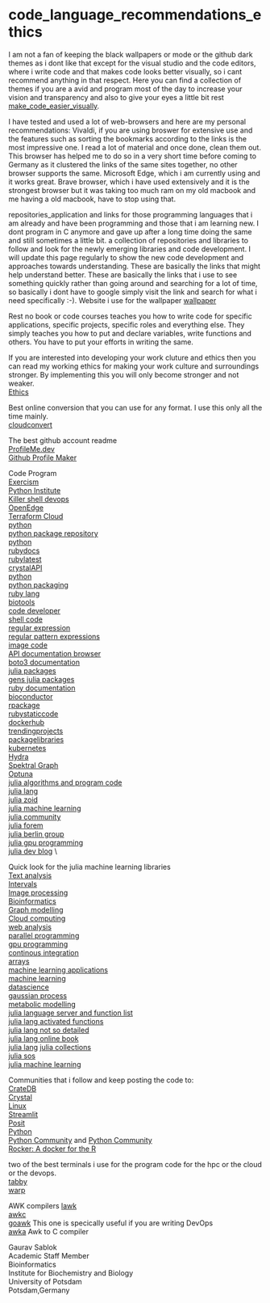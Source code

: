 # code_language_recommendations_ethics

I am not a fan of keeping the black wallpapers or mode or the github dark themes as i dont like that except for the visual studio and the code editors, where i write code and that makes code looks better visually, so i cant recommend anything in that respect. Here you can find a collection of themes if you are a avid and program most of the day to increase your vision and transparency and also to give your eyes a little bit rest [make_code_easier_visually](https://vscodethemes.com/).

I have tested and used a lot of web-browsers and here are my personal recommendations: Vivaldi, if you are using broswer for extensive use and the features such as sorting the bookmarks according to the links is the most impressive one. I read a lot of material and once done, clean them out. This browser has helped me to do so in a very short time before coming to Germany as it clustered the links of the same sites together, no other browser supports the same. Microsoft Edge, which i am currently using and it works great. Brave browser, which i have used extensively and it is the strongest browser but it was taking too much ram on my old macbook and me having a old macbook, have to stop using that. 

repositories_application and links for those programming languages that i am already and have been programming and those that i am learning new. I dont program in C anymore and gave up after a long time doing the same and still sometimes a little bit. a collection of repositories and libraries to follow and look for the newly emerging libraries and code development. I will update this page regularly to show the new code development and approaches towards understanding. These are basically the links that might help understand better. These are basically the links that i use to see something quickly rather than going around and searching for a lot of time, so basically i dont have to google simply visit the link and search for what i need specifically :-). Website i use for the wallpaper [wallpaper](https://pixabay.com/de/)

Rest no book or code courses teaches you how to write code for specific applications, specific projects, specific roles and everything else. They simply teaches you how to put and declare variables, write functions and others. You have to put your efforts in writing the same. 

If you are interested into developing your work cluture and ethics then you can read my working ethics for making your work culture and surroundings stronger. By implementing this you will only become stronger and not weaker.\
[Ethics](https://github.com/sablokgaurav/code_language_recommendations_ethics/blob/main/ethics.read) 

Best online conversion that you can use for any format. I use this only all the time mainly. \
[cloudconvert](https://cloudconvert.com/)

The best github account readme \
[ProfileMe.dev](https://www.profileme.dev/) \
[Github Profile Maker](https://github-profile-maker.vercel.app/) 

Code Program \
[Exercism](https://exercism.org/) \
[Python Institute](https://pythoninstitute.org/) \
[Killer shell devops](https://killer.sh/) \
[OpenEdge](https://edube.org/login) \
[Terraform Cloud](https://app.terraform.io/session) \
[python](https://pybuddy.com/) \
[python package repository](https://pypi.org/) \
[python](https://pythonrepo.com/) \
[rubydocs](https://ruby-doc.org/) \
[rubylatest](https://ruby-doc.org/3.3.0/) \
[crystalAPI](https://crystal-lang.org/api/1.11.2/) \
[python](https://docs.python.org/3/) \
[python packaging](https://packaging.python.org/en/latest/) \
[ruby lang](https://www.ruby-lang.org/en/documentation/) \
[biotools](https://bio.tools/) \
[code developer](https://bloggingfordevs.com/trends/) \
[shell code](explainshell.com) \
[regular expression](autoregex.xyz) \
[regular pattern expressions](regex101.com) \
[image code](codeimage.dev) \
[API documentation browser](https://devdocs.io/) \
[boto3 documentation](https://boto3.amazonaws.com/v1/documentation/api/latest/index.html) \
[julia packages](https://juliapackages.com/c/data-science) \
[gens julia packages](https://gensjulia.pages.dev/) \
[ruby documentation](https://www.rubydoc.info/github) \
[bioconductor](https://bioconductor.org/) \
[rpackage](https://rdrr.io/) \
[rubystaticcode](https://www.ruby-forum.com/tutorials) \
[dockerhub](https://hub.docker.com/) \
[trendingprojects](https://www.libhunt.com/) \
[packagelibraries](https://libraries.io/) \
[kubernetes](https://kubernetes.io/training/) \
[Hydra](https://hydra.cc/) \
[Spektral Graph](https://graphneural.network/) \
[Optuna](https://optuna.org/) \
[julia algorithms and program code](https://julialang.org/learning/books/) \
[julia lang](https://syl1.gitbook.io/julia-language-a-concise-tutorial) \
[julia zoid](https://juliazoid.com/) \
[julia machine learning](https://juliapackages.com/c/machine-learning) \
[julia community](https://discourse.julialang.org/) \
[julia forem](https://forem.julialang.org/) \
[julia berlin group](https://julia-users-berlin.github.io/) \
[julia gpu programming](https://juliagpu.org/) \
[julia dev blog](https://dev.to/t/julia) \

Quick look for the julia machine learning libraries \
[Text analysis](https://github.com/JuliaText) \
[Intervals](https://github.com/JuliaIntervals) \
[Image processing](https://github.com/JuliaImages) \
[Bioinformatics](https://github.com/BioJulia) \
[Graph modelling](https://github.com/JuliaGraphs) \
[Cloud computing](https://github.com/JuliaCloud) \
[web analysis](https://github.com/JuliaWeb) \
[parallel programming](https://github.com/JuliaParallel) \
[gpu programming](https://github.com/JuliaGPU) \
[continous integration](https://github.com/JuliaCI) \
[arrays](https://github.com/JuliaArrays) \
[machine learning applications](https://github.com/SciML) \
[machine learning](https://github.com/JuliaML) \
[datascience](https://github.com/JuliaData) \
[gaussian process](https://github.com/JuliaGaussianProcesses) \
[metabolic modelling](https://github.com/opencobra/COBRA.jl) \
[julia language server and function list](https://www.jlhub.com/julia/manual/en/) \
[julia lang activated functions](https://www.jlhub.com/julia/manual/en/function-reference) \
[julia lang not so detailed](https://julia.school/julia/) \
[julia lang online book](https://syl1.gitbook.io/julia-language-a-concise-tutorial) \
[julia lang](https://docs.julialang.org/en/v1/)
[julia collections](https://github.com/JuliaCollections) \
[julia sos](https://www.juliasos.com/) \
[julia machine learning](https://adrianhill.de/julia-ml-course/)

Communities that i follow and keep posting the code to: \
[CrateDB](https://community.cratedb.com/) \
[Crystal](https://forum.crystal-lang.org/) \
[Linux](https://linuxcommunity.io/) \
[Streamlit](https://discuss.streamlit.io/) \
[Posit](https://community.rstudio.com/) \
[Python](https://www.python.org/community/) \
[Python Community](https://discuss.python.org/) and [Python Community](https://www.python-forum.de/) \
[Rocker: A docker for the R](https://rocker-project.org/)

two of the best terminals i use for the program code for the hpc or the cloud or the devops. \
[tabby](https://github.com/Eugeny/tabby) \
[warp](https://github.com/warpdotdev/Warp)

AWK compilers
[lawk](https://lawk.sourceforge.net/) \
[awkc](https://www.mkssoftware.com/docs/man1/awkc.1.asp) \
[goawk](https://github.com/benhoyt/goawk) This one is specically useful if you are writing DevOps \
[awka](https://github.com/noyesno/awka) Awk to C compiler 

Gaurav Sablok \
Academic Staff Member \
Bioinformatics \
Institute for Biochemistry and Biology \
University of Potsdam \
Potsdam,Germany
